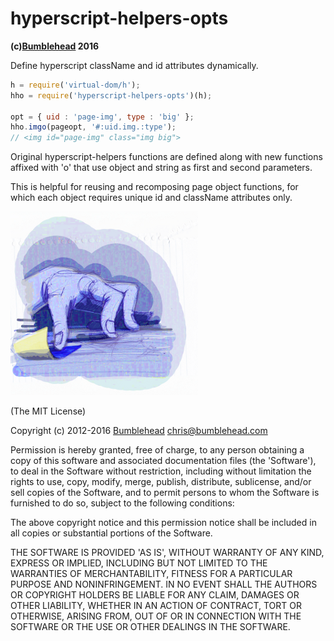 hyperscript-helpers-opts
========================
**(c)[Bumblehead][0] 2016**

Define hyperscript className and id attributes dynamically.

```javascript
h = require('virtual-dom/h');
hho = require('hyperscript-helpers-opts')(h);
  
opt = { uid : 'page-img', type : 'big' };
hho.imgo(pageopt, '#:uid.img.:type');
// <img id="page-img" class="img big">
```

Original hyperscript-helpers functions are defined along with new functions
affixed with 'o' that use object and string as first and second parameters.

This is helpful for reusing and recomposing page object functions, for which
each object requires unique id and className attributes only.


[0]: http://www.bumblehead.com                            "bumblehead"

![scrounge](https://github.com/iambumblehead/scroungejs/raw/master/img/hand.png)

(The MIT License)

Copyright (c) 2012-2016 [Bumblehead][0] <chris@bumblehead.com>

Permission is hereby granted, free of charge, to any person obtaining a copy of this software and associated documentation files (the 'Software'), to deal in the Software without restriction, including without limitation the rights to use, copy, modify, merge, publish, distribute, sublicense, and/or sell copies of the Software, and to permit persons to whom the Software is furnished to do so, subject to the following conditions:

The above copyright notice and this permission notice shall be included in all copies or substantial portions of the Software.

THE SOFTWARE IS PROVIDED 'AS IS', WITHOUT WARRANTY OF ANY KIND, EXPRESS OR IMPLIED, INCLUDING BUT NOT LIMITED TO THE WARRANTIES OF MERCHANTABILITY, FITNESS FOR A PARTICULAR PURPOSE AND NONINFRINGEMENT. IN NO EVENT SHALL THE AUTHORS OR COPYRIGHT HOLDERS BE LIABLE FOR ANY CLAIM, DAMAGES OR OTHER LIABILITY, WHETHER IN AN ACTION OF CONTRACT, TORT OR OTHERWISE, ARISING FROM, OUT OF OR IN CONNECTION WITH THE SOFTWARE OR THE USE OR OTHER DEALINGS IN THE SOFTWARE.

